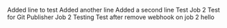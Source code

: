 Added line to test
Added another line
Added a second line
Test Job 2
Test for Git Publisher Job 2
Testing
Test after remove webhook on job 2 
hello
